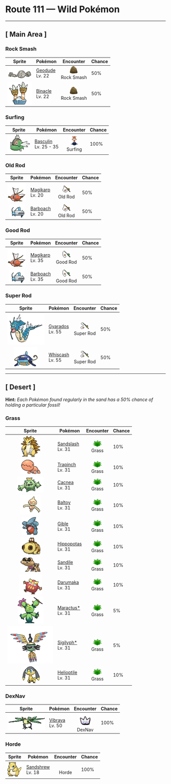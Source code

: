 # Route 111 — Wild Pokémon

---

## [ Main Area ]

### Rock Smash

| Sprite | Pokémon | Encounter | Chance |
|:------:|---------|:---------:|--------|
| ![Geodude](../../assets/sprites/geodude/front.gif "Geodude: When Geodude sleeps deeply, it buries itself halfway into the ground. It will not awaken even if hikers step on it unwittingly. In the morning, this Pokémon rolls downhill in search of food.") | [Geodude](../../pokemon/geodude.md/)<br>Lv. 22 | ![Rock Smash](../../assets/encounter_types/rock_smash.png "Rock Smash")<br>Rock Smash | 50% |
| ![Binacle](../../assets/sprites/binacle/front.gif "Binacle: They stretch and then contract, yanking their rocks along with them in bold hops. They eat seaweed that washes up on the shoreline.") | [Binacle](../../pokemon/binacle.md/)<br>Lv. 22 | ![Rock Smash](../../assets/encounter_types/rock_smash.png "Rock Smash")<br>Rock Smash | 50% |

### Surfing

| Sprite | Pokémon | Encounter | Chance |
|:------:|---------|:---------:|--------|
| ![Basculin](../../assets/sprites/basculin-red-striped/front.gif "Basculin: Red and blue Basculin usually do not get along, but sometimes members of one school mingle with the other’s school.") | [Basculin](../../pokemon/basculin-red-striped.md/)<br>Lv. 25 - 35 | ![Surfing](../../assets/encounter_types/surfing.png "Surfing")<br>Surfing | 100% |

### Old Rod

| Sprite | Pokémon | Encounter | Chance |
|:------:|---------|:---------:|--------|
| ![Magikarp](../../assets/sprites/magikarp/front.gif "Magikarp: Magikarp is virtually useless in battle as it can only splash around. As a result, it is considered to be weak. However, it is actually a very hardy Pokémon that can survive in any body of water no matter how polluted it is.") | [Magikarp](../../pokemon/magikarp.md/)<br>Lv. 20 | ![Old Rod](../../assets/encounter_types/old_rod.png "Old Rod")<br>Old Rod | 50% |
| ![Barboach](../../assets/sprites/barboach/front.gif "Barboach: Barboach’s body is covered with a slimy film. If a foe grabs it, this Pokémon just slips out of the enemy’s grip. This Pokémon grows weak if the slimy coating dries up.") | [Barboach](../../pokemon/barboach.md/)<br>Lv. 20 | ![Old Rod](../../assets/encounter_types/old_rod.png "Old Rod")<br>Old Rod | 50% |

### Good Rod

| Sprite | Pokémon | Encounter | Chance |
|:------:|---------|:---------:|--------|
| ![Magikarp](../../assets/sprites/magikarp/front.gif "Magikarp: Magikarp is virtually useless in battle as it can only splash around. As a result, it is considered to be weak. However, it is actually a very hardy Pokémon that can survive in any body of water no matter how polluted it is.") | [Magikarp](../../pokemon/magikarp.md/)<br>Lv. 35 | ![Good Rod](../../assets/encounter_types/good_rod.png "Good Rod")<br>Good Rod | 50% |
| ![Barboach](../../assets/sprites/barboach/front.gif "Barboach: Barboach’s body is covered with a slimy film. If a foe grabs it, this Pokémon just slips out of the enemy’s grip. This Pokémon grows weak if the slimy coating dries up.") | [Barboach](../../pokemon/barboach.md/)<br>Lv. 35 | ![Good Rod](../../assets/encounter_types/good_rod.png "Good Rod")<br>Good Rod | 50% |

### Super Rod

| Sprite | Pokémon | Encounter | Chance |
|:------:|---------|:---------:|--------|
| ![Gyarados](../../assets/sprites/gyarados/front.gif "Gyarados: Once Gyarados goes on a rampage, its ferociously violent blood doesn’t calm until it has burned everything down. There are records of this Pokémon’s rampages lasting a whole month.") | [Gyarados](../../pokemon/gyarados.md/)<br>Lv. 55 | ![Super Rod](../../assets/encounter_types/super_rod.png "Super Rod")<br>Super Rod | 50% |
| ![Whiscash](../../assets/sprites/whiscash/front.gif "Whiscash: If Whiscash goes on a wild rampage, it sets off a quake-like tremor with a radius of over three miles. This Pokémon has the ability to predict real earthquakes.") | [Whiscash](../../pokemon/whiscash.md/)<br>Lv. 55 | ![Super Rod](../../assets/encounter_types/super_rod.png "Super Rod")<br>Super Rod | 50% |

---

## [ Desert ]

**Hint:** <i>Each Pokémon found regularly in the sand has a 50% chance of holding a particular fossil!</i>

### Grass

| Sprite | Pokémon | Encounter | Chance |
|:------:|---------|:---------:|--------|
| ![Sandslash](../../assets/sprites/sandslash/front.gif "Sandslash: Sandslash can roll up its body as if it were a ball covered with large spikes. In battle, this Pokémon will try to make the foe flinch by jabbing it with its spines. It then leaps at the stunned foe to tear wildly with its sharp claws.") | [Sandslash](../../pokemon/sandslash.md/)<br>Lv. 31 | ![Grass](../../assets/encounter_types/grass.png "Grass")<br>Grass | 10% |
| ![Trapinch](../../assets/sprites/trapinch/front.gif "Trapinch: Trapinch is a patient hunter. It digs an inescapable pit in a desert and waits for its prey to come tumbling down. This Pokémon can go a whole week without access to any water.") | [Trapinch](../../pokemon/trapinch.md/)<br>Lv. 31 | ![Grass](../../assets/encounter_types/grass.png "Grass")<br>Grass | 10% |
| ![Cacnea](../../assets/sprites/cacnea/front.gif "Cacnea: The more arid and harsh the environment, the more pretty and fragrant a flower Cacnea grows. This Pokémon battles by wildly swinging its thorny arms.") | [Cacnea](../../pokemon/cacnea.md/)<br>Lv. 31 | ![Grass](../../assets/encounter_types/grass.png "Grass")<br>Grass | 10% |
| ![Baltoy](../../assets/sprites/baltoy/front.gif "Baltoy: As soon as it spots others of its kind, Baltoy congregates with them and then begins crying noisily in unison. This Pokémon sleeps while cleverly balancing itself on its one foot.") | [Baltoy](../../pokemon/baltoy.md/)<br>Lv. 31 | ![Grass](../../assets/encounter_types/grass.png "Grass")<br>Grass | 10% |
| ![Gible](../../assets/sprites/gible/front.gif "Gible: It nests in small, horizontal holes in cave walls. It pounces to catch prey that stray too close.") | [Gible](../../pokemon/gible.md/)<br>Lv. 31 | ![Grass](../../assets/encounter_types/grass.png "Grass")<br>Grass | 10% |
| ![Hippopotas](../../assets/sprites/hippopotas/front.gif "Hippopotas: It enshrouds itself with sand to protect itself from germs. It does not enjoy getting wet.") | [Hippopotas](../../pokemon/hippopotas.md/)<br>Lv. 31 | ![Grass](../../assets/encounter_types/grass.png "Grass")<br>Grass | 10% |
| ![Sandile](../../assets/sprites/sandile/front.gif "Sandile: They live buried in the sands of the desert. The sun-warmed sands prevent their body temperature from dropping.") | [Sandile](../../pokemon/sandile.md/)<br>Lv. 31 | ![Grass](../../assets/encounter_types/grass.png "Grass")<br>Grass | 10% |
| ![Darumaka](../../assets/sprites/darumaka/front.gif "Darumaka: When it sleeps, it pulls its limbs into its body and its internal fire goes down to 1,100 degrees Fahrenheit.") | [Darumaka](../../pokemon/darumaka.md/)<br>Lv. 31 | ![Grass](../../assets/encounter_types/grass.png "Grass")<br>Grass | 10% |
| ![Maractus*](../../assets/sprites/maractus/front.gif "Maractus*: Arid regions are their habitat. They move rhythmically, making a sound similar to maracas.") | [Maractus*](../../pokemon/maractus.md/)<br>Lv. 31 | ![Grass](../../assets/encounter_types/grass.png "Grass")<br>Grass | 5% |
| ![Sigilyph*](../../assets/sprites/sigilyph/front.gif "Sigilyph*: The guardians of an ancient city, they always fly the same route while keeping watch for invaders.") | [Sigilyph*](../../pokemon/sigilyph.md/)<br>Lv. 31 | ![Grass](../../assets/encounter_types/grass.png "Grass")<br>Grass | 5% |
| ![Helioptile](../../assets/sprites/helioptile/front.gif "Helioptile: The frills on either side of its head have cells that generate electricity when exposed to sunlight.") | [Helioptile](../../pokemon/helioptile.md/)<br>Lv. 31 | ![Grass](../../assets/encounter_types/grass.png "Grass")<br>Grass | 10% |

### DexNav

| Sprite | Pokémon | Encounter | Chance |
|:------:|---------|:---------:|--------|
| ![Vibrava](../../assets/sprites/vibrava/front.gif "Vibrava: Vibrava’s wings have not yet completed the process of growing. Rather than flying long distances, they are more useful for generating ultrasonic waves by vibrating.") | [Vibrava](../../pokemon/vibrava.md/)<br>Lv. 50 | ![DexNav](../../assets/encounter_types/dexnav.png "DexNav")<br>DexNav | 100% |

### Horde

| Sprite | Pokémon | Encounter | Chance |
|:------:|---------|:---------:|--------|
| ![Sandshrew](../../assets/sprites/sandshrew/front.gif "Sandshrew: Sandshrew has a very dry hide that is extremely tough. The Pokémon can roll into a ball that repels any attack. At night, it burrows into the desert sand to sleep.") | [Sandshrew](../../pokemon/sandshrew.md/)<br>Lv. 18 | ![Horde](../../assets/encounter_types/horde.png "Horde")<br>Horde | 100% |

